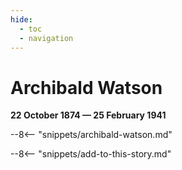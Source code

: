 ```yaml
---
hide:
  - toc
  - navigation 
---
```


# Archibald Watson

**22 October 1874 — 25 February 1941**

--8<-- "snippets/archibald-watson.md"

--8<-- "snippets/add-to-this-story.md"